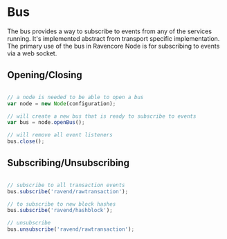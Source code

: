 # Bus
The bus provides a way to subscribe to events from any of the services running. It's implemented abstract from transport specific implementation. The primary use of the bus in Ravencore Node is for subscribing to events via a web socket.

## Opening/Closing

```javascript

// a node is needed to be able to open a bus
var node = new Node(configuration);

// will create a new bus that is ready to subscribe to events
var bus = node.openBus();

// will remove all event listeners
bus.close();
```

## Subscribing/Unsubscribing

```javascript

// subscribe to all transaction events
bus.subscribe('ravend/rawtransaction');

// to subscribe to new block hashes
bus.subscribe('ravend/hashblock');

// unsubscribe
bus.unsubscribe('ravend/rawtransaction');
```
